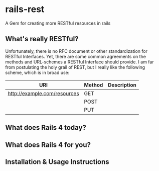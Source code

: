 rails-rest
==========

A Gem for creating more RESTful resources in rails

What's really RESTful?
----------------------

Unfortunately, there is no RFC document or other standardization for RESTful Interfaces. Yet, there are some common agreements on the methods and URL-schemes a RESTful Interface should provide. I am far from postulating the holy grail of REST, but I really like the following scheme, which is in broad use:

| URI                                          |  Method | Description                           |
|----------------------------------------------|---------|---------------------------------------|
| http://example.com/resources                 |  GET    |                                       |
|                                              |  POST   |                                       |
|                                              |  PUT    |                                       |

What does Rails 4 today?
------------------------

What does Rails 4 for you?
--------------------------

Installation & Usage Instructions
---------------------------------
